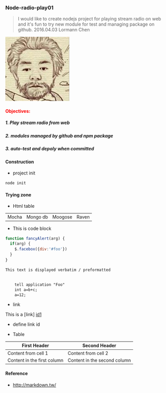 ### Node-radio-play01
> I would like to create nodejs project for playing stream radio on web and 
>it's fun to try new module for test and managing package on github.
>2016.04.03 Lormann Chen

![my icon](lormann-icon.png)

#### <font color="Red"> Objectives:</font>
##### 1. Play *stream radio* from web
##### 2. modules managed by github and npm package
##### 3. auto-test and depoly when committed

#### Construction
- project init
```bash
node init
```


#### Trying zone
- Html table
<table>
    <tr>
        <td>Mocha</td>
        <td>Mongo db</td>
        <td>Moogose</td>
        <td>Raven</td>
    </tr>
</table>

- This is code block

```javascript
function fancyAlert(arg) {
  if(arg) {
    $.facebox({div:'#foo'})
  }
}
```
```
This text is displayed verbatim / preformatted
```
<pre><code>
    tell application "Foo"
    int a=b+c;
    a=12;
</code></pre>

- link

This is a [link] [id1] 

- define link id

[id1]: http://www.google.com  "Link to Google search"

- Table

First Header | Second Header
------------ | -------------
Content from cell 1 | Content from cell 2
Content in the first column | Content in the second column

#### Reference
- http://markdown.tw/
